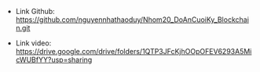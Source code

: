 - Link Github: 
https://github.com/nguyennhathaoduy/Nhom20_DoAnCuoiKy_Blockchain.git

- Link video:
https://drive.google.com/drive/folders/1QTP3JFcKjhOOpOFEV6293A5MicWUBfYY?usp=sharing
